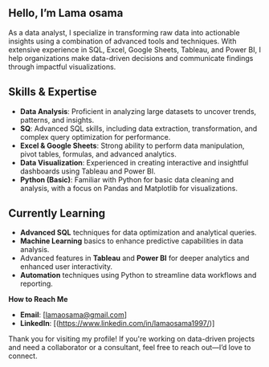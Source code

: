 ## Hello, I’m Lama osama

As a data analyst, I specialize in transforming raw data into actionable insights using a combination of advanced tools and techniques. With extensive experience in SQL, Excel, Google Sheets, Tableau, and Power BI, I help organizations make data-driven decisions and communicate findings through impactful visualizations.

 ## Skills & Expertise

- **Data Analysis**: Proficient in analyzing large datasets to uncover trends, patterns, and insights.
- **SQ**: Advanced SQL skills, including data extraction, transformation, and complex query optimization for performance.
- **Excel & Google Sheets**: Strong ability to perform data manipulation, pivot tables, formulas, and advanced analytics.
- **Data Visualization**: Experienced in creating interactive and insightful dashboards using Tableau and Power BI.
- **Python (Basic)**: Familiar with Python for basic data cleaning and analysis, with a focus on Pandas and Matplotlib for visualizations.
  
## Currently Learning

- **Advanced SQL** techniques for data optimization and analytical queries.
- **Machine Learning** basics to enhance predictive capabilities in data analysis.
- Advanced features in **Tableau** and **Power BI** for deeper analytics and enhanced user interactivity.
- **Automation** techniques using Python to streamline data workflows and reporting.

**How to Reach Me**

- **Email**: [lamaosama@gmail.com]
- **LinkedIn**: [(https://www.linkedin.com/in/lamaosama1997/)]


Thank you for visiting my profile! If you're working on data-driven projects and need a collaborator or a consultant, feel free to reach out—I’d love to connect.

